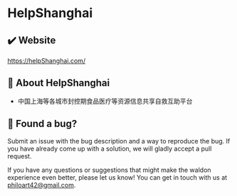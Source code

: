 # HelpShanghai

## ✔️ Website

https://helpShanghai.com/

## 🚀 About HelpShanghai

- 中国上海等各城市封控期食品医疗等资源信息共享自救互助平台

## 🐛 Found a bug?

Submit an issue with the bug description and a way to reproduce the bug. If you have already come up with a solution, we will gladly accept a pull request.

If you have any questions or suggestions that might make the waldon experience even better, please let us know! You can get in touch with us at philoart42@gmail.com.

